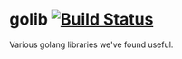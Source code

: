 # golib [![Build Status](https://travis-ci.org/signalfx/metricproxy.svg?branch=master)](https://travis-ci.org/signalfx/metricproxy)

Various golang libraries we've found useful.
